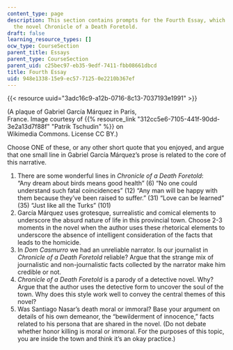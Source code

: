 ```yaml
---
content_type: page
description: This section contains prompts for the Fourth Essay, which focuses on
  the novel Chronicle of a Death Foretold.
draft: false
learning_resource_types: []
ocw_type: CourseSection
parent_title: Essays
parent_type: CourseSection
parent_uid: c25bec97-eb35-9edf-7411-fbb08661dbcd
title: Fourth Essay
uid: 948e1338-15e9-ec57-7125-0e2210b367ef
---
```

{{< resource uuid="3adc16c9-a12b-0716-8c13-7037193e1991" >}}

(A plaque of Gabriel García Márquez in Paris,   
France. Image courtesy of {{% resource_link "312cc5e6-7105-441f-90dd-3e2a13d7f88f" "Patrik Tschudin" %}} on   
Wikimedia Commons. License CC BY.)

Choose ONE of these, or any other short quote that you enjoyed, and argue that one small line in Gabriel García Márquez’s prose is related to the core of this narrative.

1. There are some wonderful lines in *Chronicle of a Death Foretold*:   
    “Any dream about birds means good health” (6) “No one could understand such fatal coincidences” (12) “Any man will be happy with them because they’ve been raised to suffer.” (31) “Love can be learned” (35) “Just like all the Turks” (101)
2. García Márquez uses grotesque, surrealistic and comical elements to underscore the absurd nature of life in this provincial town. Choose 2-3 moments in the novel when the author uses these rhetorical elements to underscore the absence of intelligent consideration of the facts that leads to the homicide.
3. In *Dom Casmurro* we had an unreliable narrator. Is our journalist in *Chronicle of a Death Foretold* reliable? Argue that the strange mix of journalistic and non-journalistic facts collected by the narrator make him credible or not.
4. *Chronicle of a Death Foretold* is a parody of a detective novel. Why? Argue that the author uses the detective form to uncover the soul of the town. Why does this style work well to convey the central themes of this novel?
5. Was Santiago Nasar’s death moral or immoral? Base your argument on details of his own demeanor, the “bewilderment of innocence,” facts related to his persona that are shared in the novel. (Do not debate whether honor killing is moral or immoral. For the purposes of this topic, you are inside the town and think it’s an okay practice.)
